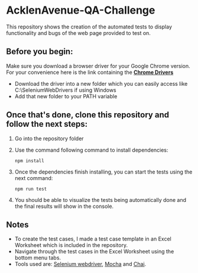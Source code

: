 # AcklenAvenue-QA-Challenge
This repository shows the creation of the automated tests to display functionality and bugs of the web page provided to test on.

## Before you begin:
 Make sure you download a browser driver for your Google Chrome version. 
 For your convenience here is the link containing the **[Chrome Drivers](http://chromedriver.storage.googleapis.com/index.html)**

 * Download the driver into a new folder which you can easily access like C:\SeleniumWebDrivers if using Windows
 * Add that new folder to your PATH variable 

## Once that's done, clone this repository and follow the next steps:
1. Go into the repository folder
   
2. Use the command following command to install dependencies:
   ```
   npm install 
   ```
3. Once the dependencies finish installing, you can start the tests using the next command:
   ```
   npm run test
   ```

4. You should be able to visualize the tests being automatically done and the final results will show in the console.

## Notes
* To create the test cases, I made a test case template in an Excel Worksheet which is included in the repository.
* Navigate through the test cases in the Excel Worksheet using the bottom menu tabs.
* Tools used are: [Selenium webdriver](https://www.npmjs.com/package/selenium-webdriver), [Mocha](https://mochajs.org/) and [Chai](https://www.chaijs.com/).